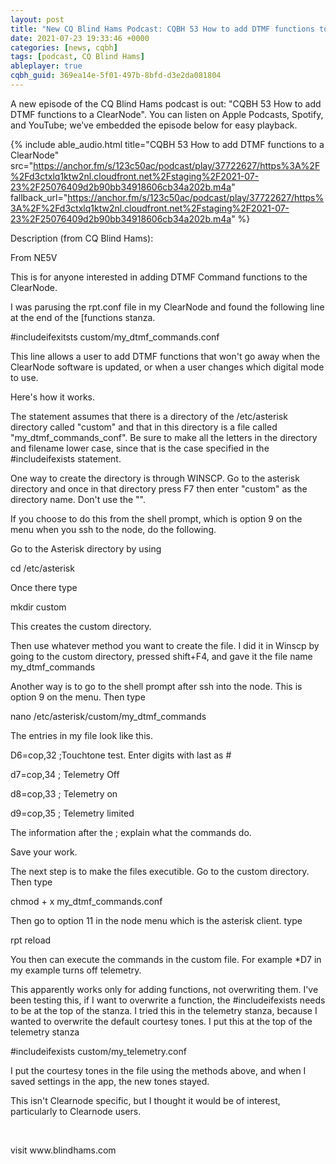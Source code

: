 ```yaml
---
layout: post
title: "New CQ Blind Hams Podcast: CQBH 53 How to add DTMF functions to a ClearNode"
date: 2021-07-23 19:33:46 +0000
categories: [news, cqbh]
tags: [podcast, CQ Blind Hams]
ableplayer: true
cqbh_guid: 369ea14e-5f01-497b-8bfd-d3e2da081804
---
```


A new episode of the CQ Blind Hams podcast is out: "CQBH 53 How to add DTMF functions to a ClearNode". You can listen on Apple Podcasts, Spotify, and YouTube; we’ve embedded the episode below for easy playback.

{% include able_audio.html title="CQBH 53 How to add DTMF functions to a ClearNode" src="https://anchor.fm/s/123c50ac/podcast/play/37722627/https%3A%2F%2Fd3ctxlq1ktw2nl.cloudfront.net%2Fstaging%2F2021-07-23%2F25076409d2b90bb34918606cb34a202b.m4a" fallback_url="https://anchor.fm/s/123c50ac/podcast/play/37722627/https%3A%2F%2Fd3ctxlq1ktw2nl.cloudfront.net%2Fstaging%2F2021-07-23%2F25076409d2b90bb34918606cb34a202b.m4a" %}

Description (from CQ Blind Hams):

<p>From NE5V</p>
<p>This is for anyone interested in adding DTMF Command functions to the ClearNode.</p>
<p>I was parusing the rpt.conf file in my ClearNode and found the following line at the end of the [functions stanza.</p>
<p>#includeifexitsts custom/my_dtmf_commands.conf</p>
<p>This line allows a user to add DTMF functions that won't go away when the ClearNode software is updated, or when a user changes which digital mode to use.</p>
<p>Here's how it works.</p>
<p>The statement assumes that there is a directory of the /etc/asterisk directory called "custom" and that in this directory is a file called "my_dtmf_commands_conf". Be sure to make all the letters in the directory and filename lower case, since that is the case specified in the #includeifexists statement.</p>
<p>One way to create the directory is through WINSCP. Go to the asterisk directory and once in that directory press F7 then enter "custom" as the directory name. Don't use the "".</p>
<p>If you choose to do this from the shell prompt, which is option 9 on the menu when you ssh to the node, do the following.</p>
<p>Go to the Asterisk directory by using</p>
<p>cd /etc/asterisk</p>
<p>Once there type</p>
<p>mkdir custom</p>
<p>This creates the custom directory.</p>
<p>Then use whatever method you want to create the file. I did it in Winscp by going to the custom directory, pressed shift+F4, and gave it the file name my_dtmf_commands</p>
<p>Another way is to go to the shell prompt after ssh into the node. This is option 9 on the menu. Then type</p>
<p>nano /etc/asterisk/custom/my_dtmf_commands</p>
<p>The entries in my file look like this.</p>
<p>D6=cop,32 ;Touchtone test. Enter digits with last as #</p>
<p>d7=cop,34 ; Telemetry Off</p>
<p>d8=cop,33 ; Telemetry on</p>
<p>d9=cop,35 ; Telemetry limited</p>
<p>The information after the ; explain what the commands do.</p>
<p>Save your work.</p>
<p>The next step is to make the files executible. Go to the custom directory. Then type</p>
<p>chmod + x my_dtmf_commands.conf</p>
<p>Then go to option 11 in the node menu which is the asterisk client. type</p>
<p>rpt reload</p>
<p>You then can execute the commands in the custom file. For example *D7 in my example turns off telemetry.</p>
<p>This apparently works only for adding functions, not overwriting them. I've been testing this, if I want to overwrite a function, the #includeifexists needs to be at the top of the stanza. I tried this in the telemetry stanza, because I wanted to overwrite the default courtesy tones. I put this at the top of the telemetry stanza</p>
<p>#includeifexists custom/my_telemetry.conf</p>
<p>I put the courtesy tones in the file using the methods above, and when I saved settings in the app, the new tones stayed.</p>
<p>This isn't Clearnode specific, but I thought it would be of interest, particularly to Clearnode users.</p>
<p><br></p>
<p>visit www.blindhams.com</p>
